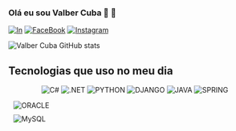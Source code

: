 
### Olá eu sou Valber Cuba  👋 🚀

[![In](https://img.shields.io/badge/LinkedIn-0077B5?style=for-the-badge&logo=linkedin&logoColor=white)](https://www.linkedin.com/in/valber-cuba-ba88a1284/?originalSubdomain=br)
[![FaceBook](https://img.shields.io/badge/Facebook-1877F2?style=for-the-badge&logo=facebook&logoColor=white)](https://www.facebook.com/ValberLuiis)
[![Instagram](https://img.shields.io/badge/Instagram-E4405F?style=for-the-badge&logo=instagram&logoColor=white)](https://www.instagram.com/valberluiis/)

![Valber Cuba GitHub stats](https://github-readme-stats.vercel.app/api?username=Valbercuba13&show_icons=true&theme=dracula)

## Tecnologias que uso no meu dia

<p align="center">
  <img alt="C#" src="https://img.shields.io/badge/C%23-239120?style=for-the-badge&logo=c-sharp&logoColor=white" />
  <img alt=".NET" src="https://img.shields.io/badge/.NET-5C2D91?style=for-the-badge&logo=.net&logoColor=white" />
  <img alt="PYTHON" src="https://img.shields.io/badge/Python-3776AB?style=for-the-badge&logo=python&logoColor=white" />
  <img alt="DJANGO" src="https://img.shields.io/badge/Django-092E20?style=for-the-badge&logo=django&logoColor=white" />
  <img alt="JAVA" src="https://img.shields.io/badge/Java-ED8B00?style=for-the-badge&logo=openjdk&logoColor=white" />
  <img alt="SPRING" src="https://img.shields.io/badge/Spring-6DB33F?style=for-the-badge&logo=spring&logoColor=white" />
</p>


  

  
  <div style="display: inline_block; margin: 10px;">
    <img align="center" alt="ORACLE" src="https://img.shields.io/badge/Oracle-F80000?style=for-the-badge&logo=oracle&logoColor=black" />
  </div>

  <div style="display: inline_block; margin: 10px;">
    <img align="center" alt="MySQL" src="https://img.shields.io/badge/MySQL-005C84?style=for-the-badge&logo=mysql&logoColor=white" />
  </div>
  
  
</p>
